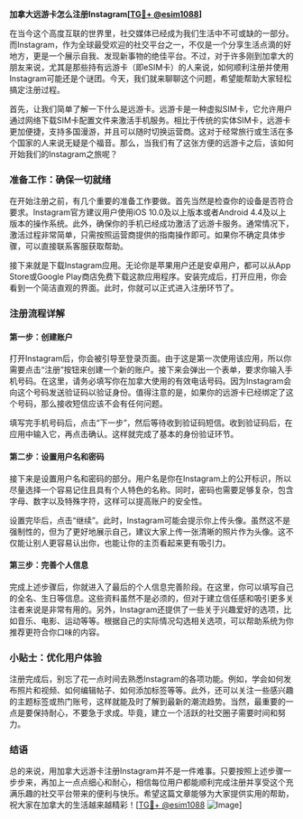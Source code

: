 **加拿大远游卡怎么注册Instagram[[TG💪+ @esim1088](https://t.me/s/esim1088)]**

在当今这个高度互联的世界里，社交媒体已经成为我们生活中不可或缺的一部分。而Instagram，作为全球最受欢迎的社交平台之一，不仅是一个分享生活点滴的好地方，更是一个展示自我、发现新事物的绝佳平台。不过，对于许多刚到加拿大的朋友来说，尤其是那些持有远游卡（即eSIM卡）的人来说，如何顺利注册并使用Instagram可能还是个谜团。今天，我们就来聊聊这个问题，希望能帮助大家轻松搞定注册过程。

首先，让我们简单了解一下什么是远游卡。远游卡是一种虚拟SIM卡，它允许用户通过网络下载SIM卡配置文件来激活手机服务。相比于传统的实体SIM卡，远游卡更加便捷，支持多国漫游，并且可以随时切换运营商。这对于经常旅行或生活在多个国家的人来说无疑是个福音。那么，当我们有了这张方便的远游卡之后，该如何开始我们的Instagram之旅呢？

### 准备工作：确保一切就绪

在开始注册之前，有几个重要的准备工作要做。首先当然是检查你的设备是否符合要求。Instagram官方建议用户使用iOS 10.0及以上版本或者Android 4.4及以上版本的操作系统。此外，确保你的手机已经成功激活了远游卡服务。通常情况下，激活过程非常简单，只需按照运营商提供的指南操作即可。如果你不确定具体步骤，可以直接联系客服获取帮助。

接下来就是下载Instagram应用。无论你是苹果用户还是安卓用户，都可以从App Store或Google Play商店免费下载这款应用程序。安装完成后，打开应用，你会看到一个简洁直观的界面。此时，你就可以正式进入注册环节了。

### 注册流程详解

#### 第一步：创建账户

打开Instagram后，你会被引导至登录页面。由于这是第一次使用该应用，所以你需要点击“注册”按钮来创建一个新的账户。接下来会弹出一个表单，要求你输入手机号码。在这里，请务必填写你在加拿大使用的有效电话号码。因为Instagram会向这个号码发送验证码以验证身份。值得注意的是，如果你的远游卡已经绑定了这个号码，那么接收短信应该不会有任何问题。

填写完手机号码后，点击“下一步”，然后等待收到验证码短信。收到验证码后，在应用中输入它，再点击确认。这样就完成了基本的身份验证环节。

#### 第二步：设置用户名和密码

接下来是设置用户名和密码的部分。用户名是你在Instagram上的公开标识，所以尽量选择一个容易记住且具有个人特色的名称。同时，密码也需要足够复杂，包含字母、数字以及特殊字符，这样可以提高账户的安全性。

设置完毕后，点击“继续”。此时，Instagram可能会提示你上传头像。虽然这不是强制性的，但为了更好地展示自己，建议大家上传一张清晰的照片作为头像。这不仅能让别人更容易认出你，也能让你的主页看起来更有吸引力。

#### 第三步：完善个人信息

完成上述步骤后，你就进入了最后的个人信息完善阶段。在这里，你可以填写自己的全名、生日等信息。这些资料虽然不是必须的，但对于建立信任感和吸引更多关注者来说是非常有用的。另外，Instagram还提供了一些关于兴趣爱好的选项，比如音乐、电影、运动等等。根据自己的实际情况勾选相关选项，可以帮助系统为你推荐更符合你口味的内容。

### 小贴士：优化用户体验

注册完成后，别忘了花一点时间去熟悉Instagram的各项功能。例如，学会如何发布照片和视频、如何编辑帖子、如何添加标签等等。此外，还可以关注一些感兴趣的主题标签或热门账号，这样就能及时了解到最新的潮流趋势。当然，最重要的一点是要保持耐心，不要急于求成。毕竟，建立一个活跃的社交圈子需要时间和努力。

### 结语

总的来说，用加拿大远游卡注册Instagram并不是一件难事。只要按照上述步骤一步步来，再加上一点点细心和耐心，相信每位用户都能顺利完成注册并享受这个充满乐趣的社交平台带来的便利与快乐。希望这篇文章能够为大家提供实用的帮助，祝大家在加拿大的生活越来越精彩！[[TG💪+ @esim1088](https://t.me/s/esim1088) ![Image](https://i.postimg.cc/4NQfJmqS/Snipaste-2025-05-13-00-14-12.png)]